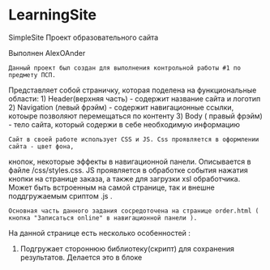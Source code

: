 # LearningSite
SimpleSite
Проект образовательного сайта 

Выполнен AlexOAnder

	Данный проект был создан для выполнения контрольной работы #1 по предмету ПСП. 
Представляет собой страничку, которая поделена на функциональные области:
	1) Header(верхняя часть) - содержит название сайта и логотип
	2) Navigation (левый фрэйм) - содержит навигационные ссылки, котоыре позволяют перемещаться по контенту
	3) Body ( правый фрэйм) - тело сайта, который содержи в себе необходимую информацию

	Сайт в своей работе использует CSS и JS. Сss проявляется в оформлении сайта - цвет фона,
кнопок, некоторые эффекты в навигационной панели. Описывается в файле /css/styles.css.
JS проявляется в обработке события нажатия кнопки на странице заказа, а также для загрузки xsl обработчика.
Может быть встроенным на самой странице, так и внешне поддгружаемым сриптом .js .

	Основная часть данного задания сосредоточена на странице order.html ( кнопка "Записаться online" в навигационной панели ).
На данной странице есть несколько особенностей :
1) <script type="text/javascript" src="../js/fileSave.js"></script> 
	Подгружает стороннюю библиотеку(скрипт) для сохранения результатов. 
	Делается это в блоке <script type="text/javascript"> в 43 строке.
	Через поиск id с помощью библиотеки Jqery мы находим 
	а) кнопку, по которой нажали
	б) Добавляем событие на нажатие 
	с) Записываем в переменные значения полей ввода и передаем их сторонней библиотеке для формирования 
		blob массива, в котором мы поместим наши данные.
2) Загрузка xsl/sml 
	В html мы можем увидеть данную запись 
		<body onLoad="initXML()">
	Она (запись) означает, что после загрузки содержимого страницы, будет вызвана функция initXML().
	Cама функция представляет собой использование особенность ActiveObject для загрузки и обработки XMLDOM.
	Данный метод работает исключительно в браузере InternetExplorer. 
	Поэтому в функции предусмотрена обработка ошибки - она выведет на экран сообщение, что xml загрузка не поддерживается
3) Xml/xsl 
	Файлы данного формата находятся в папке /xml/. Всего их три : 1.xml, 1a.xsl, 1b.xsl
	Файл XML - это данные, которые будут выведены
	XSL - это то, как мы должны вывести эти данные. В нашем случае, это будет таблица.
	В построенной таблице есть две кликабельные ссылки - Курс и Цена. Нажатие на них приводит к вызову orderByName() и orderByCost()
	соответственно. Делается это подгрузкой нужного xsl файла
